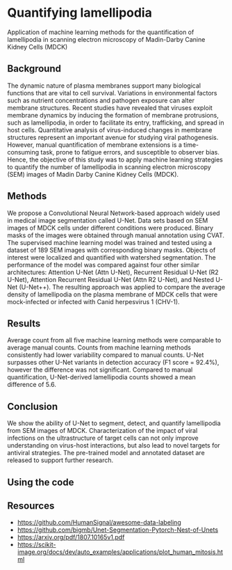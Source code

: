 # Quantifying lamellipodia
Application of machine learning methods for the quantification of lamellipodia in scanning electron microscopy of Madin-Darby Canine Kidney Cells (MDCK)

## Background
The dynamic nature of plasma membranes support many biological functions that are vital to cell survival. Variations in environmental factors such as nutrient concentrations and pathogen exposure can alter membrane structures. Recent studies have revealed that viruses exploit membrane dynamics by inducing the formation of membrane protrusions, such as lamellipodia, in order to facilitate its entry, trafficking, and spread in host cells. Quantitative analysis of virus-induced changes in membrane structures represent an important avenue for studying viral pathogenesis. However, manual quantification of membrane extensions is a time-consuming task, prone to fatigue errors, and susceptible to observer bias. Hence, the objective of this study was to apply machine learning strategies to quantify the number of lamellipodia in scanning electron microscopy (SEM) images of Madin Darby Canine Kidney Cells (MDCK).

## Methods
We propose a Convolutional Neural Network-based approach widely used in medical image segmentation called U-Net. Data sets based on SEM images of MDCK cells under different conditions were produced. Binary masks of the images were obtained through manual annotation using CVAT. The supervised machine learning model was trained and tested using a dataset of 189 SEM images with corresponding binary masks. Objects of interest were localized and quantified with watershed segmentation. The performance of the model was compared against four other similar architectures: Attention U-Net (Attn U-Net), Recurrent Residual U-Net (R2 U-Net), Attention Recurrent Residual U-Net (Attn R2 U-Net), and Nested U-Net (U-Net++). The resulting approach was applied to compare the average density of lamellipodia on the plasma membrane of MDCK cells that were mock-infected or infected with Canid herpesvirus 1 (CHV-1).

## Results
Average count from all five machine learning methods were comparable to average manual counts. Counts from machine learning methods consistently had lower variability compared to manual counts. U-Net surpasses other U-Net variants in detection accuracy (F1 score = 92.4%), however the difference was not significant. Compared to manual quantification, U-Net-derived lamellipodia counts showed a mean difference of 5.6.

## Conclusion
We show the ability of U-Net to segment, detect, and quantify lamellipodia from SEM images of MDCK. Characterization of the impact of viral infections on the ultrastructure of target cells can not only improve understanding on virus-host interactions, but also lead to novel targets for antiviral strategies. The pre-trained model and annotated dataset are released to support further research.

## Using the code

## Resources
* https://github.com/HumanSignal/awesome-data-labeling
* https://github.com/bigmb/Unet-Segmentation-Pytorch-Nest-of-Unets
* https://arxiv.org/pdf/1807.10165v1.pdf
* https://scikit-image.org/docs/dev/auto_examples/applications/plot_human_mitosis.html
